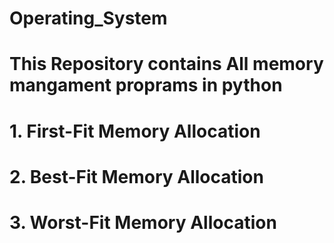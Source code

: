 # Operating_System
# This Repository contains All memory mangament proprams in python  
# 1. First-Fit Memory Allocation
# 2. Best-Fit Memory Allocation
# 3. Worst-Fit Memory Allocation
